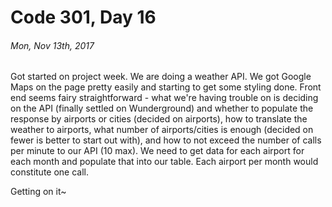 # Code 301, Day 16
###### Mon, Nov 13th, 2017

Got started on project week. We are doing a weather API. We got Google Maps on the page pretty easily and starting to get some styling done. Front end seems fairy straightforward - what we're having trouble on is deciding on the API (finally settled on Wunderground) and whether to populate the response by airports or cities (decided on airports), how to translate the weather to airports, what number of airports/cities is enough (decided on fewer is better to start out with), and how to not exceed the number of calls per minute to our API (10 max). We need to get data for each airport for each month and populate that into our table. Each airport per month would constitute one call.

Getting on it~
